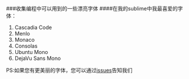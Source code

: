 ###收集编程中可以用到的一些漂亮字体
####在我的sublime中我最喜爱的字体：
1. Cascadia Code
2. Menlo
3. Monaco
4. Consolas
5. Ubuntu Mono
6. DejaVu Sans Mono

PS:如果您有更美丽的字体，您可以通过[issues](https://github.com/codesboy/Code-Fonts/issues)告知我们
